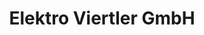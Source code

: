 ---
title: "Elektro Viertler GmbH"
url: /ruedesheim-am-rhein/elektro-viertler-gmbh/
shop: Elektronik
---